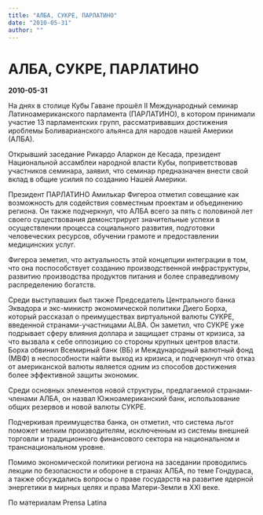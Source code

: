 ```yaml
---
title: "АЛБА, СУКРЕ, ПАРЛАТИНО"
date: "2010-05-31"
author: ""
---
```


# АЛБА, СУКРЕ, ПАРЛАТИНО

**2010-05-31** 

На днях в столице Кубы Гаване прошёл II Международный семинар Латиноамериканского парламента (ПАРЛАТИНО), в котором принимали участие 13 парламентских групп, рассматривавших достижения ироблемы Боливарианского альянса для народов нашей Америки (АЛБА).

Открывший заседание Рикардо Аларкон де Кесада, президент Национальной ассамблеи народной власти Кубы, поприветствовав участников семинара, заявил, что семинар предназначен внести свой вклад в общие усилия по созданию Нашей Америки.

Президент ПАРЛАТИНО Амилькар Фигероа отметил совещание как возможность для содействия совместным проектам и объединению региона. Он также подчеркнул, что АЛБА всего за пять с половиной лет своего существования демонстрирует значительные успехи в осуществлении процесса социального развития, подготовки человеческих ресурсов, обучении грамоте и предоставлении медицинских услуг.

Фигероа земетил, что актуальность этой концепции интеграции в том, что она поспособствует созданию производственной инфраструктуры, развитию производства продуктов питания и более справедливому распределению богатств.

Среди выступавших был также Председатель Центрального банка Эквадора и экс-министр экономической политики Диего Борха, который рассказал о преимуществах виртуальной валюты СУКРЕ, введенной странами-участницами ALBA. Он заметил, что СУКРЕ уже подрывает сферу влияния доллара и защищает страны от кризиса, за что вызвала к себе оппозицию со стороны крупных центров власти. Борха обвинил Всемирный банк (ВБ) и Международный валютный фонд (МВФ) в неспособности найти выход из кризиса, и подчеркнул что отказ от американской валюты является одним из способов достижения более эффективной защиты экономик.

Среди основных элементов новой структуры, предлагаемой странами-членами АЛБА, он назвал Южноамериканский банк, использование общих резервов и новой валюты СУКРЕ.

Подчеркивая преимущества банка, он отметил, что система льгот поможет мелким производителям, исключенным из системы внешней торговли и традиционного финансового сектора на национальном и транснациональном уровне.

Помимо экономической политики региона на заседании проводились лекции по безопасности и обороне в странах АЛБА, по теме Гондураса, а также обсуждались вопросы о праве государств на развитие ядерной энергетики в мирных целях и права Матери-Земли в XXI веке.

По материалам Prensa Latina